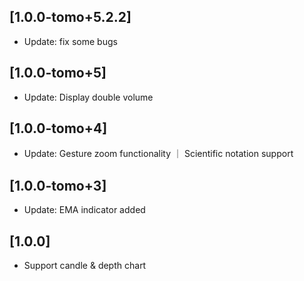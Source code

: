 ## [1.0.0-tomo+5.2.2]

* Update: fix some bugs

## [1.0.0-tomo+5] 

* Update: Display double volume


## [1.0.0-tomo+4] 

* Update: Gesture zoom functionality ｜ Scientific notation support

## [1.0.0-tomo+3] 

* Update: EMA indicator added

## [1.0.0]

* Support candle & depth chart
